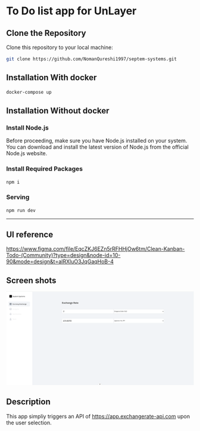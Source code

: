# To Do list app for UnLayer

## Clone the Repository

Clone this repository to your local machine:

```bash
git clone https://github.com/NomanQureshi1997/septem-systems.git
```

## Installation With docker

```bash
docker-compose up
```

## Installation Without docker

### Install Node.js

Before proceeding, make sure you have Node.js installed on your system. You can download and install the latest version of Node.js from the official Node.js website.

### Install Required Packages

```bash
npm i
```

### Serving

```bash
npm run dev
```

---

## UI reference

https://www.figma.com/file/EqcZKJ6EZn5rRFHHjOw6tm/Clean-Kanban-Todo-(Community)?type=design&node-id=10-90&mode=design&t=aIRXluO3JqGaqHoB-4

## Screen shots

!['Todo App'](./public/app.png)


## Description
This app simpliy triggers an API of https://app.exchangerate-api.com upon the user selection.